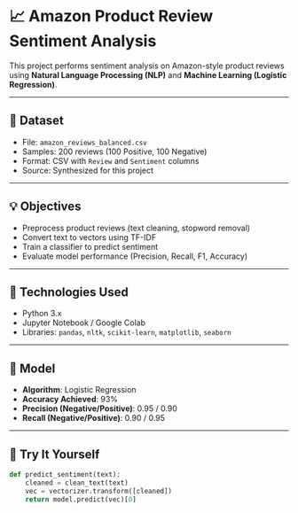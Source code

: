 # 📈 Amazon Product Review Sentiment Analysis

This project performs sentiment analysis on Amazon-style product reviews using **Natural Language Processing (NLP)** and **Machine Learning (Logistic Regression)**.

---

## 📂 Dataset

- File: `amazon_reviews_balanced.csv`
- Samples: 200 reviews (100 Positive, 100 Negative)
- Format: CSV with `Review` and `Sentiment` columns
- Source: Synthesized for this project

---

## 💡 Objectives

- Preprocess product reviews (text cleaning, stopword removal)
- Convert text to vectors using TF-IDF
- Train a classifier to predict sentiment
- Evaluate model performance (Precision, Recall, F1, Accuracy)

---

## 🔧 Technologies Used

- Python 3.x
- Jupyter Notebook / Google Colab
- Libraries: `pandas`, `nltk`, `scikit-learn`, `matplotlib`, `seaborn`

---

## 🧠 Model

- **Algorithm**: Logistic Regression
- **Accuracy Achieved**: 93%
- **Precision (Negative/Positive)**: 0.95 / 0.90
- **Recall (Negative/Positive)**: 0.90 / 0.95

---

## 🧪 Try It Yourself

```python
def predict_sentiment(text):
    cleaned = clean_text(text)
    vec = vectorizer.transform([cleaned])
    return model.predict(vec)[0]
